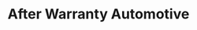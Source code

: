 ---
title: "After Warranty Automotive"
url: /middle-sackville/after-warranty-automotive/
shop: Autowerkstatt
---